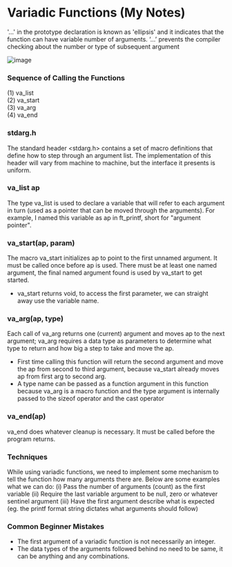 # Variadic Functions (My Notes)
'...' in the prototype declaration is known as 'ellipsis' and it indicates that the function can have variable number of arguments.
‘...’ prevents the compiler checking about the number or type of subsequent argument

![image](https://user-images.githubusercontent.com/76621210/124390721-72855f00-dd1f-11eb-9b3a-3bd5c1535c85.png)

### Sequence of Calling the Functions
(1) va_list\
(2) va_start\
(3) va_arg\
(4) va_end

### stdarg.h
The standard header <stdarg.h> contains a set of macro definitions that define how to step through an argument list. 
The implementation of this header will vary from machine to machine, but the interface it presents is uniform.

### va_list ap
The type va_list is used to declare a variable that will refer to each argument in turn (used as a pointer that can be moved through the arguments). 
For example, I named this variable as ap in ft_printf, short for "argument pointer".

### va_start(ap, param)
The macro va_start initializes ap to point to the first unnamed argument. It must be called once before ap is used. 
There must be at least one named argument, the final named argument found is used by va_start to get started.
- va_start returns void, to access the first parameter, we can straight away use the variable name.

### va_arg(ap, type)
Each call of va_arg returns one (current) argument and moves ap to the next argument; 
va_arg requires a data type as parameters to determine what type to return and how big a step to take and move the ap.
- First time calling this function will return the second argument and move the ap from second to third argument, 
because va_start already moves ap from first arg to second arg.
- A type name can be passed as a function argument in this function because va_arg is a macro function 
and the type argument is internally passed to the sizeof operator and the cast operator

### va_end(ap)
va_end does whatever cleanup is necessary. It must be called before the program returns.

### Techniques
While using variadic functions, we need to implement some mechanism to tell the function how many arguments there are. Below are some examples what we can do:
(i) Pass the number of arguments (count) as the first variable 
(ii) Require the last variable argument to be null, zero or whatever sentinel argument
(iii) Have the first argument describe what is expected (eg. the printf format string dictates what arguments should follow)

### Common Beginner Mistakes
- The first argument of a variadic function is not necessarily an integer.
- The data types of the arguments followed behind no need to be same, it can be anything and any combinations.
